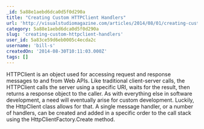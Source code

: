 ```yaml
---
_id: 5a88e1aebd6dca0d5f0d290a
title: "Creating Custom HTTPClient Handlers"
url: 'http://visualstudiomagazine.com/articles/2014/08/01/creating-custom-httpclient-handlers.aspx'
category: 5a88e1aebd6dca0d5f0d290a
slug: 'creating-custom-httpclient-handlers'
user_id: 5a83ce59d6eb0005c4ecda2c
username: 'bill-s'
createdOn: '2014-08-30T10:11:03.000Z'
tags: []
---
```


HTTPClient is an object used for accessing request and response messages to and from Web APIs. Like traditional client-server calls, the HTTPClient calls the server using a specific URI, waits for the result, then returns a response object to the caller. As with everything else in software development, a need will eventually arise for custom development. Luckily, the HttpClient class allows for that. A single message handler, or a number of handlers, can be created and added in a specific order to the call stack using the HttpClientFactory.Create method.
